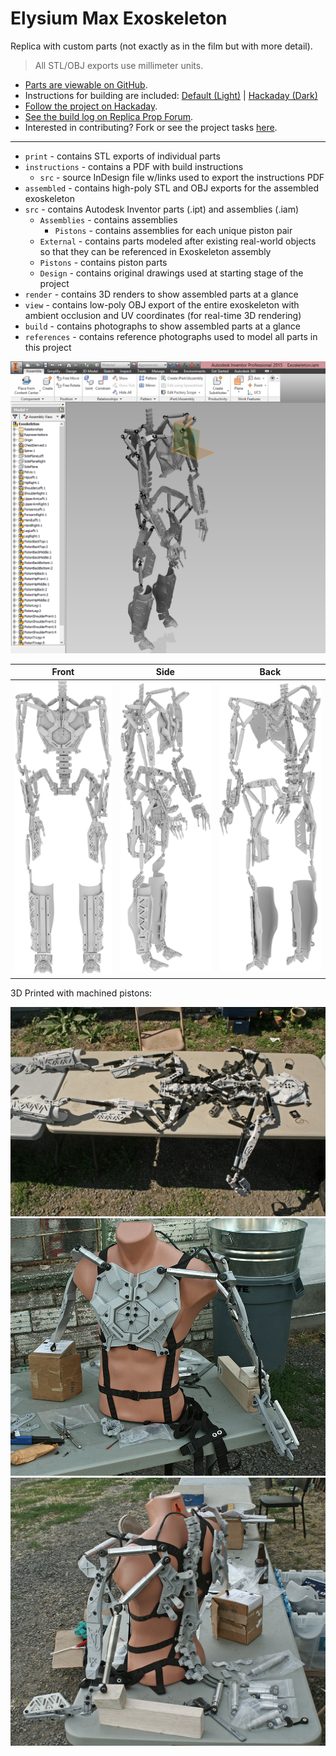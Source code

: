 # Elysium Max Exoskeleton
Replica with custom parts (not exactly as in the film but with more detail).

> All STL/OBJ exports use millimeter units.

* [Parts are viewable on GitHub](https://github.com/01binary/elysium-max-exoskeleton/blob/master/print/HipRight.stl).
* Instructions for building are included: [Default (Light)](https://github.com/01binary/elysium-max-exoskeleton/raw/master/instructions/assembly%20instructions.pdf) | [Hackaday (Dark)](https://github.com/01binary/elysium-max-exoskeleton/raw/hackadayinstructions/instructions/assembly%20instructions.pdf)
* [Follow the project on Hackaday](https://hackaday.io/project/19830-elysium-max-exoskeleton).
* [See the build log on Replica Prop Forum](http://www.therpf.com/showthread.php?t=212832).
* Interested in contributing? Fork or see the project tasks [here](https://github.com/01binary/elysium-max-exoskeleton/projects/1).

--------

* `print` - contains STL exports of individual parts
* `instructions` - contains a PDF with build instructions
    * `src` - source InDesign file w/links used to export the instructions PDF
* `assembled` - contains high-poly STL and OBJ exports for the assembled exoskeleton
* `src` - contains Autodesk Inventor parts (.ipt) and assemblies (.iam)
    * `Assemblies` - contains assemblies
        * `Pistons` - contains assemblies for each unique piston pair
    * `External` - contains parts modeled after existing real-world objects so that they can be referenced in Exoskeleton assembly
    * `Pistons` - contains piston parts
    * `Design` - contains original drawings used at starting stage of the project
* `render` - contains 3D renders to show assembled parts at a glance
* `view` - contains low-poly OBJ export of the entire exoskeleton with ambient occlusion and UV coordinates (for real-time 3D rendering)
* `build` - contains photographs to show assembled parts at a glance
* `references` - contains reference photographs used to model all parts in this project

![inventor](https://github.com/01binary/elysium-max-exoskeleton/raw/master/build/exoskeleton-assembly-inventor.png "Inventor Assembly")

| Front | Side | Back |
|-------|------|------|
|![front](https://github.com/01binary/elysium-max-exoskeleton/raw/master/render/front.png "Front View") | ![side](https://github.com/01binary/elysium-max-exoskeleton/raw/master/render/side.png "Side View") | ![back](https://github.com/01binary/elysium-max-exoskeleton/raw/master/render/back.png "Back View")|

3D Printed with machined pistons:

![layout](https://github.com/01binary/elysium-max-exoskeleton/raw/master/build/layout01.jpg "Layout")
![front-mounted](https://github.com/01binary/elysium-max-exoskeleton/raw/master/build/upperbody02.png "Front Mounted")
![back-mounted](https://github.com/01binary/elysium-max-exoskeleton/raw/master/build/upperbody04.png "Back Mounted")